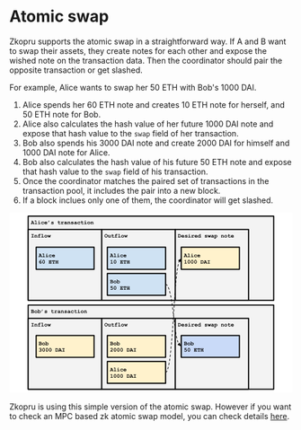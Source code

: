 # Atomic swap

Zkopru supports the atomic swap in a straightforward way. If A and B want to swap their assets, they create notes for each other and expose the wished note on the transaction data. Then the coordinator should pair the opposite transaction or get slashed.

For example, Alice wants to swap her 50 ETH with Bob's 1000 DAI.

1. Alice spends her 60 ETH note and creates 10 ETH note for herself, and 50 ETH note for Bob.
2. Alice also calculates the hash value of her future 1000 DAI note and expose that hash value to the `swap` field of her transaction.
3. Bob also spends his 3000 DAI note and create 2000 DAI for himself and 1000 DAI note for Alice.
4. Bob also calculates the hash value of his future 50 ETH note and expose that hash value to the `swap` field of his transaction.
5. Once the coordinator matches the paired set of transactions in the transaction pool, it includes the pair into a new block.
6. If a block inclues only one of them, the coordinator will get slashed.

![](../.gitbook/assets/atomic-swap.png)

Zkopru is using this simple version of the atomic swap. However if you want to check an MPC based zk atomic swap model, you can check details [here](https://hackmd.io/YAr5uQ_fRYCU_ECHmcGSTw?view).



